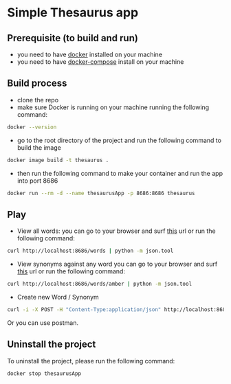 # Simple Thesaurus app

## Prerequisite (to build and run)
- you need to have [docker](https://docs.docker.com/install/) installed on your machine
- you need to have [docker-compose](https://docs.docker.com/compose/install/) install on your machine 

## Build process
- clone the repo
- make sure Docker is running on your machine running the following command:
```bash
docker --version
```
- go to the root directory of the project and run the following command to build the image 
```bash
docker image build -t thesaurus .
```

- then run the following command to make your container and run the app into port 8686
```bash
docker run --rm -d --name thesaurusApp -p 8686:8686 thesaurus
```

## Play

- View all words:
you can go to your browser and surf [this](http://localhost:8686/words) url or run the following command:
```bash
curl http://localhost:8686/words | python -m json.tool
```
- View synonyms against any word
you can go to your browser and surf [this](http://localhost:8686/words/amber) url or run the following command:
```bash
curl http://localhost:8686/words/amber | python -m json.tool
```
- Create new Word / Synonym
```bash
curl -i -X POST -H "Content-Type:application/json" http://localhost:8686/words -d '["logic", "description", "philosophy", "rationale", "sanity", "sense", "argumentation", "coherence"]'
```
Or you can use postman.

## Uninstall the project

To uninstall the project, please run the following command:
```bash
docker stop thesaurusApp
```
